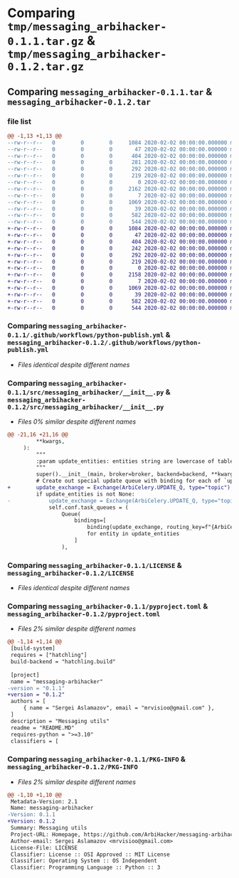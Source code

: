 # Comparing `tmp/messaging_arbihacker-0.1.1.tar.gz` & `tmp/messaging_arbihacker-0.1.2.tar.gz`

## Comparing `messaging_arbihacker-0.1.1.tar` & `messaging_arbihacker-0.1.2.tar`

### file list

```diff
@@ -1,13 +1,13 @@
--rw-r--r--   0        0        0     1084 2020-02-02 00:00:00.000000 messaging_arbihacker-0.1.1/.github/workflows/python-publish.yml
--rw-r--r--   0        0        0       47 2020-02-02 00:00:00.000000 messaging_arbihacker-0.1.1/.idea/.gitignore
--rw-r--r--   0        0        0      404 2020-02-02 00:00:00.000000 messaging_arbihacker-0.1.1/.idea/messaging_arbihacker.iml
--rw-r--r--   0        0        0      281 2020-02-02 00:00:00.000000 messaging_arbihacker-0.1.1/.idea/misc.xml
--rw-r--r--   0        0        0      292 2020-02-02 00:00:00.000000 messaging_arbihacker-0.1.1/.idea/modules.xml
--rw-r--r--   0        0        0      219 2020-02-02 00:00:00.000000 messaging_arbihacker-0.1.1/.idea/vcs.xml
--rw-r--r--   0        0        0        0 2020-02-02 00:00:00.000000 messaging_arbihacker-0.1.1/src/__init__.py
--rw-r--r--   0        0        0     2162 2020-02-02 00:00:00.000000 messaging_arbihacker-0.1.1/src/messaging_arbihacker/__init__.py
--rw-r--r--   0        0        0        7 2020-02-02 00:00:00.000000 messaging_arbihacker-0.1.1/.gitignore
--rw-r--r--   0        0        0     1069 2020-02-02 00:00:00.000000 messaging_arbihacker-0.1.1/LICENSE
--rw-r--r--   0        0        0       39 2020-02-02 00:00:00.000000 messaging_arbihacker-0.1.1/README.MD
--rw-r--r--   0        0        0      582 2020-02-02 00:00:00.000000 messaging_arbihacker-0.1.1/pyproject.toml
--rw-r--r--   0        0        0      544 2020-02-02 00:00:00.000000 messaging_arbihacker-0.1.1/PKG-INFO
+-rw-r--r--   0        0        0     1084 2020-02-02 00:00:00.000000 messaging_arbihacker-0.1.2/.github/workflows/python-publish.yml
+-rw-r--r--   0        0        0       47 2020-02-02 00:00:00.000000 messaging_arbihacker-0.1.2/.idea/.gitignore
+-rw-r--r--   0        0        0      404 2020-02-02 00:00:00.000000 messaging_arbihacker-0.1.2/.idea/messaging_arbihacker.iml
+-rw-r--r--   0        0        0      242 2020-02-02 00:00:00.000000 messaging_arbihacker-0.1.2/.idea/misc.xml
+-rw-r--r--   0        0        0      292 2020-02-02 00:00:00.000000 messaging_arbihacker-0.1.2/.idea/modules.xml
+-rw-r--r--   0        0        0      219 2020-02-02 00:00:00.000000 messaging_arbihacker-0.1.2/.idea/vcs.xml
+-rw-r--r--   0        0        0        0 2020-02-02 00:00:00.000000 messaging_arbihacker-0.1.2/src/__init__.py
+-rw-r--r--   0        0        0     2158 2020-02-02 00:00:00.000000 messaging_arbihacker-0.1.2/src/messaging_arbihacker/__init__.py
+-rw-r--r--   0        0        0        7 2020-02-02 00:00:00.000000 messaging_arbihacker-0.1.2/.gitignore
+-rw-r--r--   0        0        0     1069 2020-02-02 00:00:00.000000 messaging_arbihacker-0.1.2/LICENSE
+-rw-r--r--   0        0        0       39 2020-02-02 00:00:00.000000 messaging_arbihacker-0.1.2/README.MD
+-rw-r--r--   0        0        0      582 2020-02-02 00:00:00.000000 messaging_arbihacker-0.1.2/pyproject.toml
+-rw-r--r--   0        0        0      544 2020-02-02 00:00:00.000000 messaging_arbihacker-0.1.2/PKG-INFO
```

### Comparing `messaging_arbihacker-0.1.1/.github/workflows/python-publish.yml` & `messaging_arbihacker-0.1.2/.github/workflows/python-publish.yml`

 * *Files identical despite different names*

### Comparing `messaging_arbihacker-0.1.1/src/messaging_arbihacker/__init__.py` & `messaging_arbihacker-0.1.2/src/messaging_arbihacker/__init__.py`

 * *Files 0% similar despite different names*

```diff
@@ -21,16 +21,16 @@
         **kwargs,
     ):
         """
         :param update_entities: entities string are lowercase of table name of owning service by convention
         """
         super().__init__(main, broker=broker, backend=backend, **kwargs)
         # Create out special update queue with binding for each of `update_entities`
+        update_exchange = Exchange(ArbiCelery.UPDATE_Q, type="topic")
         if update_entities is not None:
-            update_exchange = Exchange(ArbiCelery.UPDATE_Q, type="topic")
             self.conf.task_queues = (
                 Queue(
                     bindings=[
                         binding(update_exchange, routing_key=f"{ArbiCelery.UPDATE_Q}.{entity}")
                         for entity in update_entities
                     ]
                 ),
```

### Comparing `messaging_arbihacker-0.1.1/LICENSE` & `messaging_arbihacker-0.1.2/LICENSE`

 * *Files identical despite different names*

### Comparing `messaging_arbihacker-0.1.1/pyproject.toml` & `messaging_arbihacker-0.1.2/pyproject.toml`

 * *Files 2% similar despite different names*

```diff
@@ -1,14 +1,14 @@
 [build-system]
 requires = ["hatchling"]
 build-backend = "hatchling.build"
 
 [project]
 name = "messaging-arbihacker"
-version = "0.1.1"
+version = "0.1.2"
 authors = [
     { name = "Sergei Aslamazov", email = "mrvisioo@gmail.com" },
 ]
 description = "Messaging utils"
 readme = "README.MD"
 requires-python = ">=3.10"
 classifiers = [
```

### Comparing `messaging_arbihacker-0.1.1/PKG-INFO` & `messaging_arbihacker-0.1.2/PKG-INFO`

 * *Files 2% similar despite different names*

```diff
@@ -1,10 +1,10 @@
 Metadata-Version: 2.1
 Name: messaging-arbihacker
-Version: 0.1.1
+Version: 0.1.2
 Summary: Messaging utils
 Project-URL: Homepage, https://github.com/ArbiHacker/messaging-arbihacker
 Author-email: Sergei Aslamazov <mrvisioo@gmail.com>
 License-File: LICENSE
 Classifier: License :: OSI Approved :: MIT License
 Classifier: Operating System :: OS Independent
 Classifier: Programming Language :: Python :: 3
```

